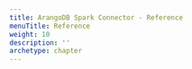```yaml
---
title: ArangoDB Spark Connector - Reference
menuTitle: Reference
weight: 10
description: ''
archetype: chapter
---
```

